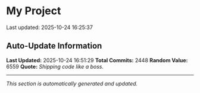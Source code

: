 # My Project


Last updated: 2025-10-24 16:25:37























































































































































































































































































































































































































































































































































































































































































































































































































































































































































































































































































































































































































































































































































































































































































































































































































































































































































































































































































































































































































































































































































































































































































































































































































































































































































































































































































































































































































































































































































## Auto-Update Information

**Last Updated:** 2025-10-24 16:51:29
**Total Commits:** 2448
**Random Value:** 6559
**Quote:** _Shipping code like a boss._

---
_This section is automatically generated and updated._